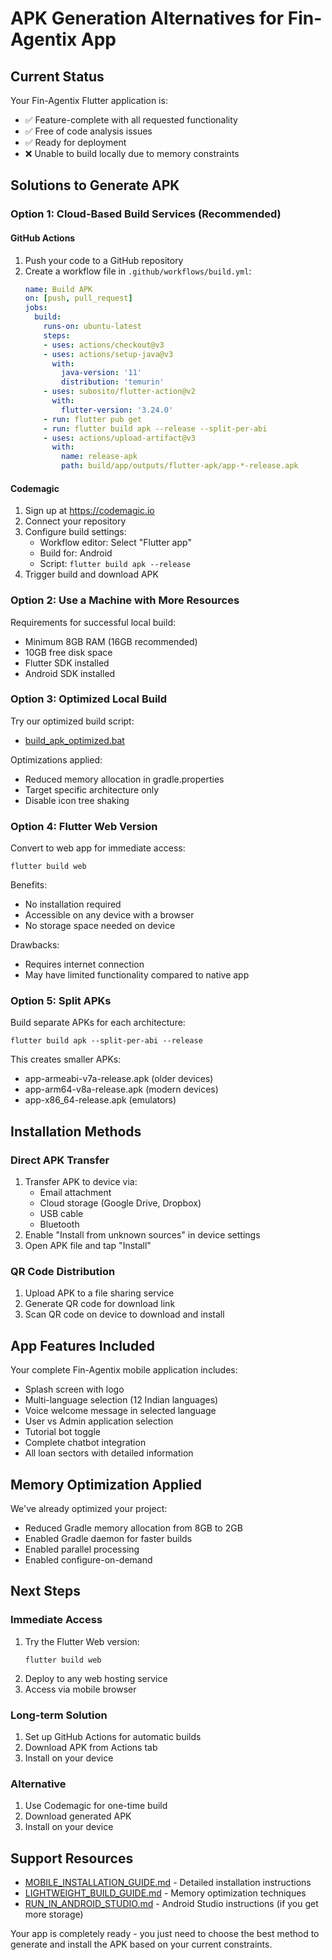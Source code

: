 # APK Generation Alternatives for Fin-Agentix App

## Current Status

Your Fin-Agentix Flutter application is:
- ✅ Feature-complete with all requested functionality
- ✅ Free of code analysis issues
- ✅ Ready for deployment
- ❌ Unable to build locally due to memory constraints

## Solutions to Generate APK

### Option 1: Cloud-Based Build Services (Recommended)

#### GitHub Actions
1. Push your code to a GitHub repository
2. Create a workflow file in `.github/workflows/build.yml`:
   ```yaml
   name: Build APK
   on: [push, pull_request]
   jobs:
     build:
       runs-on: ubuntu-latest
       steps:
       - uses: actions/checkout@v3
       - uses: actions/setup-java@v3
         with:
           java-version: '11'
           distribution: 'temurin'
       - uses: subosito/flutter-action@v2
         with:
           flutter-version: '3.24.0'
       - run: flutter pub get
       - run: flutter build apk --release --split-per-abi
       - uses: actions/upload-artifact@v3
         with:
           name: release-apk
           path: build/app/outputs/flutter-apk/app-*-release.apk
   ```

#### Codemagic
1. Sign up at https://codemagic.io
2. Connect your repository
3. Configure build settings:
   - Workflow editor: Select "Flutter app"
   - Build for: Android
   - Script: `flutter build apk --release`
4. Trigger build and download APK

### Option 2: Use a Machine with More Resources

Requirements for successful local build:
- Minimum 8GB RAM (16GB recommended)
- 10GB free disk space
- Flutter SDK installed
- Android SDK installed

### Option 3: Optimized Local Build

Try our optimized build script:
- [build_apk_optimized.bat](file:///D:/KAYAM_SAI_KRISHNA/dem/secure-web-demo/finagentix_flutter_app/finagentix_flutter/build_apk_optimized.bat)

Optimizations applied:
- Reduced memory allocation in gradle.properties
- Target specific architecture only
- Disable icon tree shaking

### Option 4: Flutter Web Version

Convert to web app for immediate access:
```
flutter build web
```

Benefits:
- No installation required
- Accessible on any device with a browser
- No storage space needed on device

Drawbacks:
- Requires internet connection
- May have limited functionality compared to native app

### Option 5: Split APKs

Build separate APKs for each architecture:
```
flutter build apk --split-per-abi --release
```

This creates smaller APKs:
- app-armeabi-v7a-release.apk (older devices)
- app-arm64-v8a-release.apk (modern devices)
- app-x86_64-release.apk (emulators)

## Installation Methods

### Direct APK Transfer
1. Transfer APK to device via:
   - Email attachment
   - Cloud storage (Google Drive, Dropbox)
   - USB cable
   - Bluetooth
2. Enable "Install from unknown sources" in device settings
3. Open APK file and tap "Install"

### QR Code Distribution
1. Upload APK to a file sharing service
2. Generate QR code for download link
3. Scan QR code on device to download and install

## App Features Included

Your complete Fin-Agentix mobile application includes:
- Splash screen with logo
- Multi-language selection (12 Indian languages)
- Voice welcome message in selected language
- User vs Admin application selection
- Tutorial bot toggle
- Complete chatbot integration
- All loan sectors with detailed information

## Memory Optimization Applied

We've already optimized your project:
- Reduced Gradle memory allocation from 8GB to 2GB
- Enabled Gradle daemon for faster builds
- Enabled parallel processing
- Enabled configure-on-demand

## Next Steps

### Immediate Access
1. Try the Flutter Web version:
   ```
   flutter build web
   ```
2. Deploy to any web hosting service
3. Access via mobile browser

### Long-term Solution
1. Set up GitHub Actions for automatic builds
2. Download APK from Actions tab
3. Install on your device

### Alternative
1. Use Codemagic for one-time build
2. Download generated APK
3. Install on your device

## Support Resources

- [MOBILE_INSTALLATION_GUIDE.md](file:///D:/KAYAM_SAI_KRISHNA/dem/secure-web-demo/finagentix_flutter_app/finagentix_flutter/MOBILE_INSTALLATION_GUIDE.md) - Detailed installation instructions
- [LIGHTWEIGHT_BUILD_GUIDE.md](file:///D:/KAYAM_SAI_KRISHNA/dem/secure-web-demo/finagentix_flutter_app/finagentix_flutter/LIGHTWEIGHT_BUILD_GUIDE.md) - Memory optimization techniques
- [RUN_IN_ANDROID_STUDIO.md](file:///D:/KAYAM_SAI_KRISHNA/dem/secure-web-demo/finagentix_flutter_app/finagentix_flutter/RUN_IN_ANDROID_STUDIO.md) - Android Studio instructions (if you get more storage)

Your app is completely ready - you just need to choose the best method to generate and install the APK based on your current constraints.